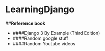 # LearningDjango


##**Reference book**
- ####Django 3 By Example (Third Edition)
- ####Random google stuff
- ####Random Youtube videos